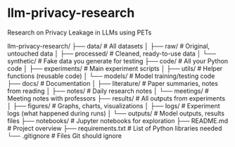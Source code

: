 # llm-privacy-research
Research on Privacy Leakage in LLMs using PETs

llm-privacy-research/
├── data/                    # All datasets
│   ├── raw/                 # Original, untouched data
│   ├── processed/           # Cleaned, ready-to-use data
│   └── synthetic/           # Fake data you generate for testing
├── code/                    # All your Python code
│   ├── experiments/         # Main experiment scripts
│   ├── utils/               # Helper functions (reusable code)
│   └── models/              # Model training/testing code
├── docs/                    # Documentation
│   ├── literature/          # Paper summaries, notes from reading
│   ├── notes/               # Daily research notes
│   └── meetings/            # Meeting notes with professors
├── results/                 # All outputs from experiments
│   ├── figures/             # Graphs, charts, visualizations
│   ├── logs/                # Experiment logs (what happened during runs)
│   └── outputs/             # Model outputs, results files
├── notebooks/               # Jupyter notebooks for exploration
├── README.md                # Project overview
├── requirements.txt         # List of Python libraries needed
└── .gitignore               # Files Git should ignore